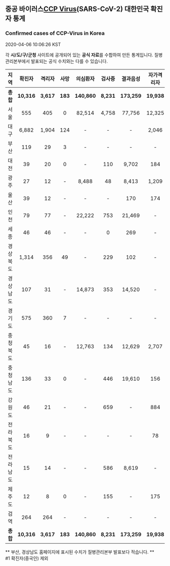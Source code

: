 
## 중공 바이러스[CCP Virus]()(SARS-CoV-2) 대한민국 확진자 통계
### Confirmed cases of CCP-Virus in Korea
2020-04-06 10:06:26 KST

각 **시/도/구/군청** 사이트에 공개되어 있는 **공식 자료**를 수합하여 만든 통계입니다.
질병관리본부에서 발표되는 공식 수치와는 다를 수 있습니다.


|  지역  | 확진자 |  격리자  |  사망  |  의심환자  |  검사중  |  결과음성  |  자가격리자  |  감시중  |  감시해제  |  퇴원  |
|:------:|:------:|:--------:|:--------:|:----------:|:--------:|:----------------:|:------------:|:--------:|:----------:|:--:|
|**총합**|**10,316**|**3,617**|**183**|**140,860**|**8,231**|**173,259**|**19,938**|**7,264**|**22,498**|**6,473**|
|서울|555|405|0|82,514|4,758|77,756|12,325|4,431|7,894|150|
|대구|6,882|1,904|124|-|-|-|2,046|-|-|4,854|
|부산|119|29|3|-|-|-|-|-|-|87|
|대전|39|20|0|-|110|9,702|184|184|638|19|
|광주|27|12|-|8,488|48|8,413|1,209|9|1,200|15|
|울산|39|12|-|-|-|170|174|1|173|27|
|인천|79|77|-|22,222|753|21,469|-|-|-|2|
|세종|46|46|-|-|0|269|-|-|-|-|
|경상북도|1,314|356|49|-|229|102|-|1,159|10,393|866|
|경상남도|107|31|-|14,873|353|14,520|-|-|-|76|
|경기도|575|360|7|-|-|-|-|-|-|208|
|충청북도|45|16|-|12,763|134|12,629|2,707|786|1,921|29|
|충청남도|136|33|0|-|446|19,610|156|-|-|103|
|강원도|46|21|-|-|659|-|884|-|-|25|
|전라북도|16|9|-|-|-|-|78|-|-|7|
|전라남도|15|14|-|-|586|8,619|-|694|279|1|
|제주도|12|8|0|-|155|-|175|-|-|4|
|검역|264|264|-|-|-|-|-|-|-|-|
|**총합**|**10,316**|**3,617**|**183**|**140,860**|**8,231**|**173,259**|**19,938**|**7,264**|**22,498**|**6,473**|


** 부산, 경상남도 홈페이지에 표시된 수치가 질병관리본부 발표보다 적습니다. **<br>
#1 확진자(중국인) 제외
    